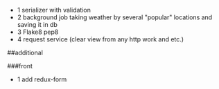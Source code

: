 - 1 serializer with validation
- 2 background job taking weather by several "popular" locations and saving it in db
- 3 Flake8 pep8
- 4 request service (clear view from any http work and etc.)

##additional

###front

- 1 add redux-form

